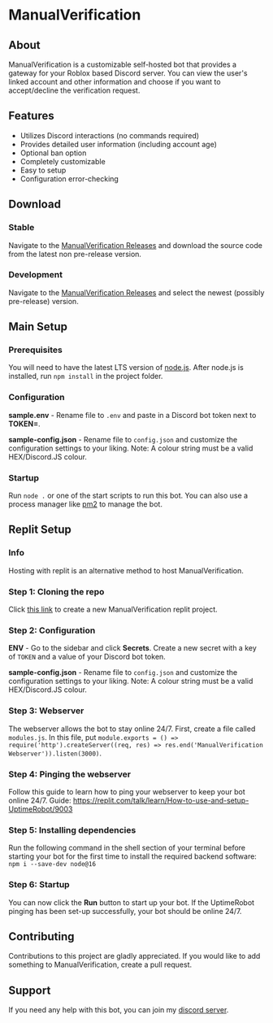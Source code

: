 # ManualVerification


## About
ManualVerification is a customizable self-hosted bot that provides a gateway for your Roblox based Discord server.
You can view the user's linked account and other information and choose if you want to accept/decline the verification request.


## Features
* Utilizes Discord interactions (no commands required)
* Provides detailed user information (including account age)
* Optional ban option
* Completely customizable
* Easy to setup
* Configuration error-checking


## Download

### Stable
Navigate to the [ManualVerification Releases](https://github.com/SoCuul/ManualVerification/releases/) and download the source code from the latest non pre-release version.

### Development
Navigate to the [ManualVerification Releases](https://github.com/SoCuul/ManualVerification/releases/) and select the newest (possibly pre-release) version.


## Main Setup

### Prerequisites
You will need to have the latest LTS version of [node.js](https://nodejs.org/en/download/). After node.js is installed, run `npm install` in the project folder.

### Configuration
**sample.env** - Rename file to `.env` and paste in a Discord bot token next to **TOKEN=**.

**sample-config.json** - Rename file to `config.json` and customize the configuration settings to your liking. Note: A colour string must be a valid HEX/Discord.JS colour.

### Startup
Run `node .` or one of the start scripts to run this bot. You can also use a process manager like [pm2](https://pm2.keymetrics.io/) to manage the bot.


## Replit Setup

### Info
Hosting with replit is an alternative method to host ManualVerification.

### Step 1: Cloning the repo
Click [this link](https://repl.it/github/socuul/manualverification) to create a new ManualVerification replit project.

### Step 2: Configuration
**ENV** - Go to the sidebar and click **Secrets**. Create a new secret with a key of `TOKEN` and a value of your Discord bot token.

**sample-config.json** - Rename file to `config.json` and customize the configuration settings to your liking. Note: A colour string must be a valid HEX/Discord.JS colour.

### Step 3: Webserver
The webserver allows the bot to stay online 24/7.
First, create a file called `modules.js`. In this file, put `module.exports = () => require('http').createServer((req, res) => res.end('ManualVerification Webserver')).listen(3000)`.

### Step 4: Pinging the webserver
Follow this guide to learn how to ping your webserver to keep your bot online 24/7.
Guide: https://replit.com/talk/learn/How-to-use-and-setup-UptimeRobot/9003

### Step 5: Installing dependencies
Run the following command in the shell section of your terminal before starting your bot for the first time to install the required backend software: `npm i --save-dev node@16`

### Step 6: Startup
You can now click the **Run** button to start up your bot. If the UptimeRobot pinging has been set-up successfully, your bot should be online 24/7.


## Contributing
Contributions to this project are gladly appreciated. 
If you would like to add something to ManualVerification, create a pull request.


## Support
If you need any help with this bot, you can join my [discord server](https://discord.com/invite/AY7WHt4Nrw).